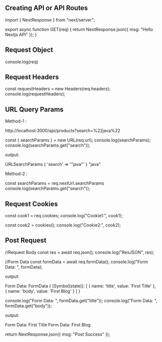 ## Creating API or API Routes

import { NextResponse } from "next/server";

export async function GET(req) {
return NextResponse.json({ msg: "Hello Nextjs API" });
}

## Request Object

console.log(req)

## Request Headers

const requestHeaders = new Headers(req.headers);
console.log(requestHeaders);

## URL Query Params

Method-1 :

http://localhost:3000/api/products?search=%22java%22

const { searchParams } = new URL(req.url);
console.log(searchParams);
console.log(searchParams.get("search"));

output:

URLSearchParams { 'search' => '"java"' }
"java"

Method-2 :

const searchParams = req.nextUrl.searchParams
console.log(searchParams.get("search"));

## Request Cookies

const cook1 = req.cookies;
console.log("Cookie1:", cook1);

const cook2 = cookies();
console.log("Cookie2:", cook2);

## Post Request

//Request Body
const res = await req.json();
console.log("ResJSON", res);

//Form Data
const formData = await req.formData();
console.log("Form Data: ", formData);

output:

Form Data: FormData {
[Symbol(state)]: [
{ name: 'title', value: 'First Title' },
{ name: 'body', value: 'First Blog' }
]
}

console.log("Form Data: ", formData.get("title"));
console.log("Form Data: ", formData.get("body"));

output:

Form Data: First Title
Form Data: First Blog

return NextResponse.json({ msg: "Post Success" });
